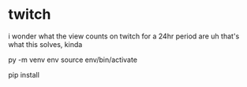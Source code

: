 # twitch

i wonder what the view counts on twitch for a 24hr period are
uh that's what this solves, kinda

py -m venv env
source env/bin/activate

pip install 